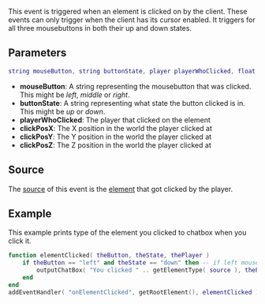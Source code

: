 This event is triggered when an element is clicked on by the client. These events can only trigger when the client has its cursor enabled. It triggers for all three mousebuttons in both their up and down states.

Parameters
----------

``` lua
string mouseButton, string buttonState, player playerWhoClicked, float clickPosX, float clickPosY, float clickPosZ
```

-   **mouseButton**: A string representing the mousebutton that was clicked. This might be *left*, *middle* or *right*.
-   **buttonState**: A string representing what state the button clicked is in. This might be *up* or *down*.
-   **playerWhoClicked**: The player that clicked on the element
-   **clickPosX**: The X position in the world the player clicked at
-   **clickPosY**: The Y position in the world the player clicked at
-   **clickPosZ**: The Z position in the world the player clicked at

Source
------

The [source](/docs/event_system#Event_source.md "wikilink") of this event is the [element](/element.md "wikilink") that got clicked by the player.

Example
-------

This example prints type of the element you clicked to chatbox when you click it.

``` lua
function elementClicked( theButton, theState, thePlayer )
    if theButton == "left" and theState == "down" then -- if left mouse button was pressed down
        outputChatBox( "You clicked " .. getElementType( source ), thePlayer ) -- print the element type to players chatbox
    end
end
addEventHandler( "onElementClicked", getRootElement(), elementClicked ) -- add a handler function for the event
```
